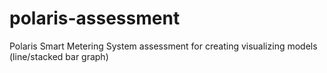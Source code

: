 # polaris-assessment
Polaris Smart Metering System assessment for creating visualizing models (line/stacked bar graph)
